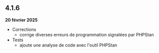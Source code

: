 ## 4.1.6
**20 février 2025**

- Corrections
    - corrige diverses erreurs de programmation signalées par PHPStan
- Tests
    - ajoute une analyse de code avec l'outil PHPStan
